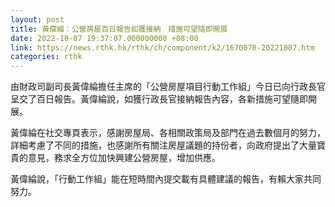 ```yaml
---
layout: post
title: 黃偉綸：公營房屋百日報告如獲接納　措施可望隨即開展
date: 2022-10-07 19:37:07.000000000 +08:00
link: https://news.rthk.hk/rthk/ch/component/k2/1670070-20221007.htm
categories: rthk
---
```


由財政司副司長黃偉綸擔任主席的「公營房屋項目行動工作組」今日已向行政長官呈交了百日報告。黃偉綸說，如獲行政長官接納報告內容，各新措施可望隨即開展。

黃偉綸在社交專頁表示，感謝房屋局、各相關政策局及部門在過去數個月的努力，詳細考慮了不同的措施，也感謝所有關注房屋議題的持份者，向政府提出了大量寶貴的意見，務求全方位加快興建公營房屋，增加供應。

黃偉綸說，「行動工作組」能在短時間內提交載有具體建議的報告，有賴大家共同努力。
